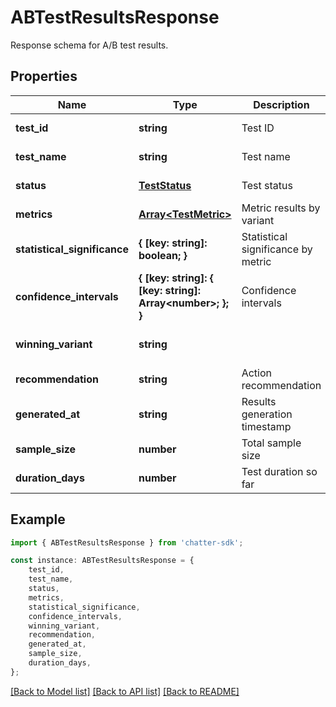 # ABTestResultsResponse

Response schema for A/B test results.

## Properties

Name | Type | Description | Notes
------------ | ------------- | ------------- | -------------
**test_id** | **string** | Test ID | [default to undefined]
**test_name** | **string** | Test name | [default to undefined]
**status** | [**TestStatus**](TestStatus.md) | Test status | [default to undefined]
**metrics** | [**Array&lt;TestMetric&gt;**](TestMetric.md) | Metric results by variant | [default to undefined]
**statistical_significance** | **{ [key: string]: boolean; }** | Statistical significance by metric | [default to undefined]
**confidence_intervals** | **{ [key: string]: { [key: string]: Array&lt;number&gt;; }; }** | Confidence intervals | [default to undefined]
**winning_variant** | **string** |  | [optional] [default to undefined]
**recommendation** | **string** | Action recommendation | [default to undefined]
**generated_at** | **string** | Results generation timestamp | [default to undefined]
**sample_size** | **number** | Total sample size | [default to undefined]
**duration_days** | **number** | Test duration so far | [default to undefined]

## Example

```typescript
import { ABTestResultsResponse } from 'chatter-sdk';

const instance: ABTestResultsResponse = {
    test_id,
    test_name,
    status,
    metrics,
    statistical_significance,
    confidence_intervals,
    winning_variant,
    recommendation,
    generated_at,
    sample_size,
    duration_days,
};
```

[[Back to Model list]](../README.md#documentation-for-models) [[Back to API list]](../README.md#documentation-for-api-endpoints) [[Back to README]](../README.md)

